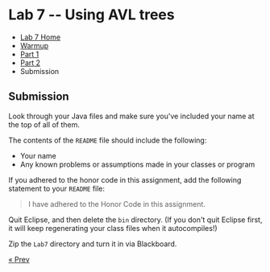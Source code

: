 # Lab 7 -- Using AVL trees

* [Lab 7 Home](index.html)
* [Warmup](warmup.html)
* [Part 1](part1.html)
* [Part 2](part2.html)
* Submission


## Submission

Look through your Java files and make sure you've included your name at the
top of all of them.

The contents of the `README` file should include the following:
- Your name
- Any known problems or assumptions made in your classes or program

If you adhered to the honor code in this assignment, add the following
statement to your `README` file:
> I have adhered to the Honor Code in this assignment.

Quit Eclipse, and then delete the `bin` directory.
(If you don't quit Eclipse first, it will keep regenerating your class
files when it autocompiles!)

Zip the `Lab7` directory and turn it in via Blackboard.

[&laquo; Prev](part2.html)
